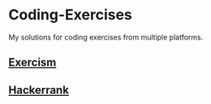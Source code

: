 # Coding-Exercises

My solutions for coding exercises from multiple platforms.

## [Exercism](https://exercism.org)


## [Hackerrank](https://www.hackerrank.com/)
